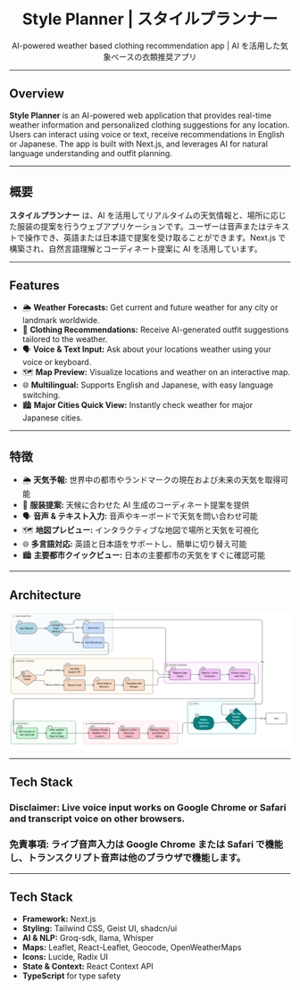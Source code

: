 <div align="center">
  <h1>Style Planner | スタイルプランナー</h1>
  <p>AI-powered weather based clothing recommendation app | AI を活用した気象ベースの衣類推奨アプリ</p>
</div>

---

## Overview

**Style Planner** is an AI-powered web application that provides real-time weather information and personalized clothing suggestions for any location. Users can interact using voice or text, receive recommendations in English or Japanese. The app is built with Next.js, and leverages AI for natural language understanding and outfit planning.

---

## 概要

**スタイルプランナー** は、AI を活用してリアルタイムの天気情報と、場所に応じた服装の提案を行うウェブアプリケーションです。ユーザーは音声またはテキストで操作でき、英語または日本語で提案を受け取ることができます。Next.js で構築され、自然言語理解とコーディネート提案に AI を活用しています。

---

## Features

- 🌦️ **Weather Forecasts:** Get current and future weather for any city or landmark worldwide.
- 🧥 **Clothing Recommendations:** Receive AI-generated outfit suggestions tailored to the weather.
- 🗣️ **Voice & Text Input:** Ask about your locations weather using your voice or keyboard.
- 🗺️ **Map Preview:** Visualize locations and weather on an interactive map.
- 🌐 **Multilingual:** Supports English and Japanese, with easy language switching.
- 🏙️ **Major Cities Quick View:** Instantly check weather for major Japanese cities.

---

## 特徴

- 🌦️ **天気予報:** 世界中の都市やランドマークの現在および未来の天気を取得可能
- 🧥 **服装提案:** 天候に合わせた AI 生成のコーディネート提案を提供
- 🗣️ **音声 & テキスト入力:** 音声やキーボードで天気を問い合わせ可能
- 🗺️ **地図プレビュー:** インタラクティブな地図で場所と天気を可視化
- 🌐 **多言語対応:** 英語と日本語をサポートし、簡単に切り替え可能
- 🏙️ **主要都市クイックビュー:** 日本の主要都市の天気をすぐに確認可能

---

## Architecture

![App Screenshot](public/style-planner-ai.png)

---

## Tech Stack

### Disclaimer: Live voice input works on Google Chrome or Safari and transcript voice on other browsers.

### 免責事項: ライブ音声入力は Google Chrome または Safari で機能し、トランスクリプト音声は他のブラウザで機能します。

---

## Tech Stack

- **Framework:** Next.js
- **Styling:** Tailwind CSS, Geist UI, shadcn/ui
- **AI & NLP:** Groq-sdk, llama, Whisper
- **Maps:** Leaflet, React-Leaflet, Geocode, OpenWeatherMaps
- **Icons:** Lucide, Radix UI
- **State & Context:** React Context API
- **TypeScript** for type safety
